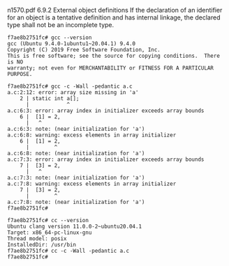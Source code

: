 
n1570.pdf 6.9.2 External object definitions
If the declaration of an identifier for an object is a tentative definition and has internal linkage, the declared type shall not be an incomplete type.

```
f7ae8b2751fc# gcc --version
gcc (Ubuntu 9.4.0-1ubuntu1~20.04.1) 9.4.0
Copyright (C) 2019 Free Software Foundation, Inc.
This is free software; see the source for copying conditions.  There is NO
warranty; not even for MERCHANTABILITY or FITNESS FOR A PARTICULAR PURPOSE.

f7ae8b2751fc# gcc -c -Wall -pedantic a.c
a.c:2:12: error: array size missing in 'a'
    2 | static int a[];
      |            ^
a.c:6:3: error: array index in initializer exceeds array bounds
    6 |  [1] = 2,
      |   ^
a.c:6:3: note: (near initialization for 'a')
a.c:6:8: warning: excess elements in array initializer
    6 |  [1] = 2,
      |        ^
a.c:6:8: note: (near initialization for 'a')
a.c:7:3: error: array index in initializer exceeds array bounds
    7 |  [3] = 2,
      |   ^
a.c:7:3: note: (near initialization for 'a')
a.c:7:8: warning: excess elements in array initializer
    7 |  [3] = 2,
      |        ^
a.c:7:8: note: (near initialization for 'a')
f7ae8b2751fc# 
```

```
f7ae8b2751fc# cc --version
Ubuntu clang version 11.0.0-2~ubuntu20.04.1
Target: x86_64-pc-linux-gnu
Thread model: posix
InstalledDir: /usr/bin
f7ae8b2751fc# cc -c -Wall -pedantic a.c 
f7ae8b2751fc# 
```
